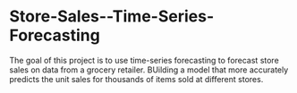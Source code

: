 # Store-Sales--Time-Series-Forecasting

The goal of this project is to use time-series forecasting to forecast store sales on data from a grocery retailer.
BUilding a model that more accurately predicts the unit sales for thousands of items sold at different stores.
